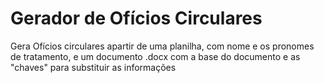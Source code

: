 # Gerador de  Ofícios Circulares

Gera Ofícios circulares apartir de uma planilha, com nome e os pronomes de tratamento, e um documento .docx com a base do documento e as "chaves" para substituir as informações 
